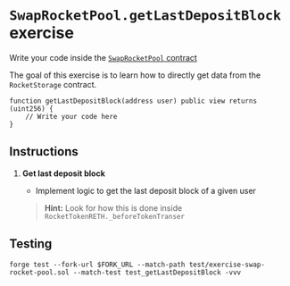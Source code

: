 # `SwapRocketPool.getLastDepositBlock` exercise

Write your code inside the [`SwapRocketPool` contract](../src/exercises/SwapRocketPool.sol)

The goal of this exercise is to learn how to directly get data from the `RocketStorage` contract.

```solidity
function getLastDepositBlock(address user) public view returns (uint256) {
    // Write your code here
}
```

## Instructions

1. **Get last deposit block**

   - Implement logic to get the last deposit block of a given user

   > **Hint:** Look for how this is done inside `RocketTokenRETH._beforeTokenTranser`

## Testing

```shell
forge test --fork-url $FORK_URL --match-path test/exercise-swap-rocket-pool.sol --match-test test_getLastDepositBlock -vvv
```

